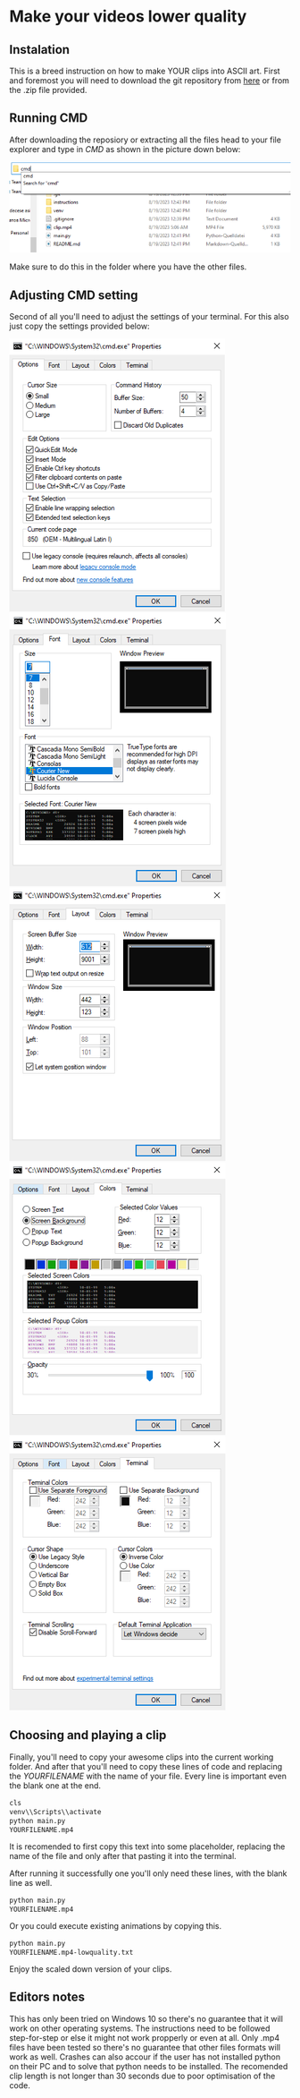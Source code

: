# Make your videos lower quality 

## Instalation

This is a breed instruction on how to make YOUR clips into ASCII art. 
First and foremost you will need to download the git repository from [here](https://github.com/DavidTorbics20/VideoDowngrader.git) or from the .zip file provided. 

## Running CMD

After downloading the reposiory or extracting all the files head to your file explorer and type in *CMD* as shown in the picture down below: 

![cmd](./instructions/cmd.PNG)

Make sure to do this in the folder where you have the other files. 

## Adjusting CMD setting

Second of all you'll need to adjust the settings of your terminal. For this also just copy the settings provided below:

![settings00](./instructions/settings00.PNG)
![settings01](./instructions/settings01.PNG)
![settings02](./instructions/settings02.PNG)
![settings03](./instructions/settings03.PNG)
![settings04](./instructions/settings04.PNG)

## Choosing and playing a clip

Finally, you'll need to copy your awesome clips into the current working folder. And after that you'll need to copy these lines of code and replacing the *YOURFILENAME* with the name of your file. Every line is important even the blank one at the end. 

``` text 
cls 
venv\\Scripts\\activate 
python main.py 
YOURFILENAME.mp4 

```

It is recomended to first copy this text into some placeholder, replacing the name of the file and only after that pasting it into the terminal.

After running it successfully one you'll only need these lines, with the blank line as well. 

``` text
python main.py
YOURFILENAME.mp4

```

Or you could execute existing animations by copying this.

``` text 
python main.py
YOURFILENAME.mp4-lowquality.txt

``` 

Enjoy the scaled down version of your clips.

## Editors notes

This has only been tried on Windows 10 so there's no guarantee that it will work on other operating systems. The instructions need to be followed step-for-step or else it might not work propperly or even at all. Only .mp4 files have been tested so there's no guarantee that other files formats will work as well. Crashes can also accour if the user has not installed python on their PC and to solve that python needs to be installed. The recomended clip length is not longer than 30 seconds due to poor optimisation of the code. 

